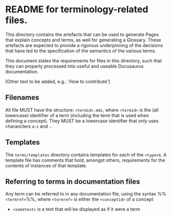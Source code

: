 # README for terminology-related files.

This directory contains the artefacts that can be used to generate Pages that explain concepts and terms, as well for generating a Glossary. These artefacts are expected to provide a rigorous underpinning of the decisions that have led to the specification of the semantics of the various terms.

This document states the requirements for files in this directory, such that they can properly processed into useful and useable Docusaurus documentation.

[Other text to be added, e.g.: 'How to contribute']

## Filenames

All file MUST have the structure: `<termid>.mdx`, where `<termid>` is the (all lowercase) identifier of a term (including the term that is used when defining a concept). They MUST be a lowercase identifier that only uses charancters `a`-`z` and `-`.

## Templates

The `terms/templates` directory contains templates for each of the `<type>`s. A template file has comments that hold, amongst others, requirements for the contents of instances of that template.

## Referring to terms in documentation files

Any term can be referred to in any documentation file, using the syntax %%`<termref>`%%, where `<termref>` is either the `<conceptid>` of a concept

- `<sometext>` is a text that will be displayed as if it were a term
